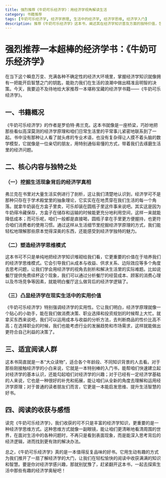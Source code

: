 ```yaml
---
title: 强烈推荐《牛奶可乐经济学》：用经济学视角解读生活
category: 书籍推荐
tags: [牛奶可乐经济学, 经济学原理, 生活中的经济学, 经济学思维, 经济学入门]
description: 推荐《牛奶可乐经济学》这本书，阐述其在经济学知识普及方面的独特价值，包括以通俗方式结合生活实例讲解经济学原理、培养经济学思维模式、体现经济学实用性等，适合多种人群阅读。
---
```


# 强烈推荐一本超棒的经济学书：《牛奶可乐经济学》

在当下这个瞬息万变、充满各种不确定性的经济大环境里，掌握经济学知识就像拥有一把能开启智慧之门的钥匙，能助力我们在生活的浪潮中做出精准且明智的决策。今天，我要迫不及待地给大家推荐一本堪称宝藏的经济学书籍——《牛奶可乐经济学》。

## 一、书籍概况
《牛奶可乐经济学》的作者是罗伯特·弗兰克。这本书就像是一座桥梁，巧妙地把那些看似高深莫测的经济学原理和咱们日常生活里的平常事儿紧密地联系到了一起。书中没有那种让人看了就头疼的专业术语，也没有复杂得让人摸不着头脑的数学模型，它就像是一位亲切的朋友，用特别通俗易懂的方式，带着我们去琢磨生活里的经济问题。

## 二、核心内容与独特之处

### （一）挖掘生活现象背后的经济学真相
弗兰克在书里对大量生活实例进行了剖析，这让我们清楚地认识到，经济学可不是那种只存在于学术殿堂里的抽象理论，它实实在在地贯穿在我们生活的每一个角落。就拿牛奶装在方盒子里卖，可乐却装在圆瓶子里这件事来说吧。其实这是因为牛奶得冷藏保存，方盒子在储存和运输的时候能更充分地利用空间，这样一来就能降低成本；而可乐呢，咱们一般都是直接喝，圆瓶子拿在手里更方便握持，也更符合咱们消费者的使用习惯。通过这样从生活细节里挖掘经济学原理的方式，我们能轻松地理解那些原本觉得深奥的东西，还能感受到经济学独特的魅力。

### （二）塑造经济学思维模式
这本书可不只是单纯地把经济学知识堆砌给我们看，它更重要的价值在于培养我们的经济学思维模式。它会引导我们从成本与收益、供求关系、边际效应等多个角度去思考问题，让我们学会用经济学的视角去剖析和解决生活里的实际难题。比如说餐厅提供免费续杯这个现象，我们可以通过分析餐厅的经营成本、顾客的消费心理以及市场竞争等因素，就能明白餐厅这么做背后的经济学逻辑了。

### （三）凸显经济学在现实生活中的实用价值
《牛奶可乐经济学》特别强调经济学的实用性。它让我们明白，经济学原理就像一个贴心的小助手，能在我们做消费决策、职业选择和投资规划的时候帮上大忙。就拿买东西来说吧，我们可以运用成本与收益的分析方法，去判断商品的性价比高不高；在选择职业的时候，我们也能考虑行业的发展趋势和市场需求，这样就能做出更符合自己利益的决策了。

## 三、适宜阅读人群
这本书简直就是一本“大众读物”，适合各个年龄段、不同知识背景的人去看。对于那些刚接触经济学的小白来说，它就是一本特别棒的入门书，能帮咱们快速建立起对经济学的基本认识，还能勾起咱们对经济学的兴趣；对于已经有一定经济学基础的人来说，它也是一种很好的补充和拓展，能让咱们从全新的角度去理解和运用经济学原理；对于普通的读者朋友们而言，它更是一本能启发思维、提升生活智慧的好书。

## 四、阅读的收获与感悟
读完《牛奶可乐经济学》，我们收获的可不只是丰富的经济学知识，更重要的是一种经济学思维方式。这种思维方式就像一副眼镜，能让咱们更清晰地看清周围的世界，在面对生活中的各种问题时，不再只是看到表面现象，而是能深入思考背后的经济逻辑，进而找到更有效的解决办法。

总之，《牛奶可乐经济学》真的是一本值得反复品味的好书。它用生动有趣的方式为我们推开了一扇了解经济学的大门，让我们在轻松愉快的阅读中收获满满的知识和智慧。要是你对经济学感兴趣，那就别犹豫了，赶紧翻开这本书，一起去探索生活中那些有趣的经济学奥秘吧！
